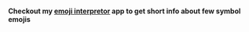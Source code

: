 #### Checkout my [emoji interpretor](https://emoji-interpretor869.netlify.app/) app to get short info about few symbol emojis